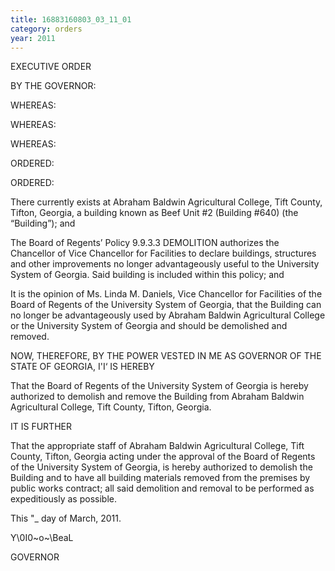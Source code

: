 ```yaml
---
title: 16883160803_03_11_01
category: orders
year: 2011
---
```

 

EXECUTIVE ORDER

BY THE GOVERNOR:

WHEREAS:

WHEREAS:

WHEREAS:

ORDERED:

ORDERED:

There currently exists at Abraham Baldwin Agricultural College, Tift
County, Tifton, Georgia, a building known as Beef Unit #2 (Building
#640) (the “Building”); and

The Board of Regents’ Policy 9.9.3.3 DEMOLITION authorizes the
Chancellor of Vice Chancellor for Facilities to declare buildings, structures
and other improvements no longer advantageously useful to the
University System of Georgia. Said building is included within this
policy; and

It is the opinion of Ms. Linda M. Daniels, Vice Chancellor for Facilities of
the Board of Regents of the University System of Georgia, that the
Building can no longer be advantageously used by Abraham Baldwin
Agricultural College or the University System of Georgia and should be
demolished and removed.

NOW, THEREFORE, BY THE POWER VESTED IN ME AS GOVERNOR OF
THE STATE OF GEORGIA, I'I‘ IS HEREBY

That the Board of Regents of the University System of Georgia is hereby
authorized to demolish and remove the Building from Abraham Baldwin
Agricultural College, Tift County, Tifton, Georgia.

IT IS FURTHER

That the appropriate staff of Abraham Baldwin Agricultural College, Tift
County, Tifton, Georgia acting under the approval of the Board of Regents
of the University System of Georgia, is hereby authorized to demolish the
Building and to have all building materials removed from the premises
by public works contract; all said demolition and removal to be performed
as expeditiously as possible.

This "_ day of March, 2011.

Y\0I0~o~\BeaL

GOVERNOR


